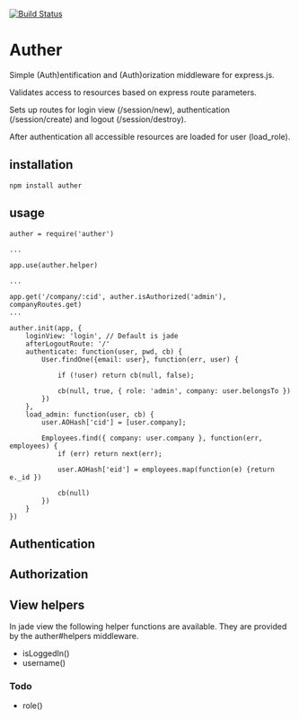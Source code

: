 [![Build Status](https://secure.travis-ci.org/anderslarsson/Auther.png)](http://travis-ci.org/anderslarsson/Auther)


# Auther

Simple (Auth)entification and (Auth)orization middleware for express.js. 

Validates access to resources based on express route parameters.

Sets up routes for login view (/session/new), authentication (/session/create) and logout (/session/destroy).

After authentication all accessible resources are loaded for user (load_role).


## installation

	npm install auther


## usage

	auther = require('auther')

	...

	app.use(auther.helper)

	...

	app.get('/company/:cid', auther.isAuthorized('admin'), companyRoutes.get)	
	...

	auther.init(app, {
		loginView: 'login', // Default is jade  
		afterLogoutRoute: '/'
		authenticate: function(user, pwd, cb) {
			User.findOne({email: user}, function(err, user) {

				if (!user) return cb(null, false);
			
				cb(null, true, { role: 'admin', company: user.belongsTo })
			})
		}, 
		load_admin: function(user, cb) {
			user.AOHash['cid'] = [user.company];
		
			Employees.find({ company: user.company }, function(err, employees) {
				if (err) return next(err);
			
				user.AOHash['eid'] = employees.map(function(e) {return e._id })
						
				cb(null)
			})
		}	
	})

## Authentication



## Authorization	


	
## View helpers

In jade view the following helper functions are available. They are provided by the auther#helpers middleware. 

- isLoggedIn()
- username()

### Todo

- role()


	

